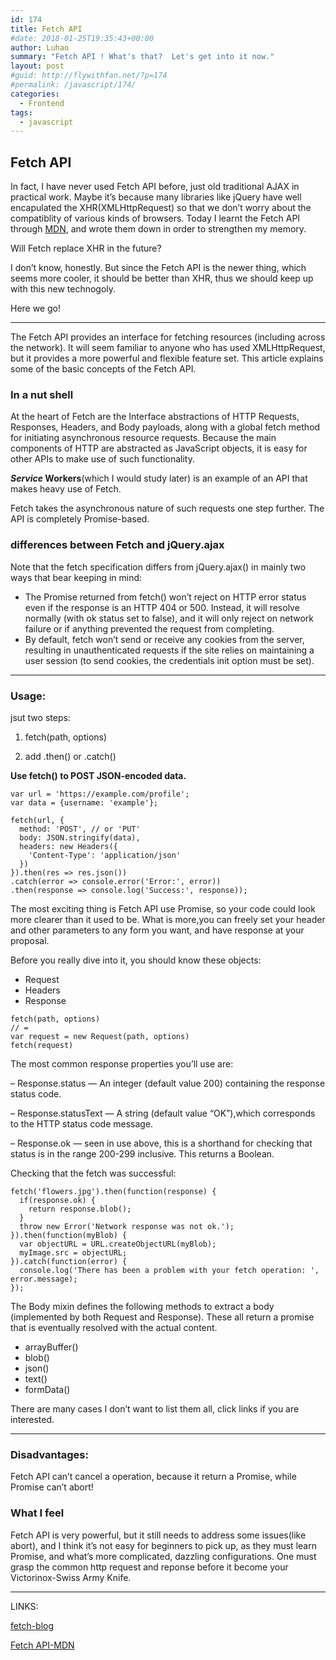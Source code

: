 ```yaml
---
id: 174
title: Fetch API
#date: 2018-01-25T19:35:43+00:00
author: Luhao
summary: "Fetch API ! What's that?  Let's get into it now."
layout: post
#guid: http://flywithfan.net/?p=174
#permalink: /javascript/174/
categories:
  - Frontend
tags:
  - javascript
---
```

## Fetch API

In fact, I have never used Fetch API before, just old traditional AJAX in practical work. Maybe it&#8217;s because many libraries like jQuery have well encapulated the XHR(XMLHttpRequest) so that we don&#8217;t worry about the compatiblity of various kinds of browsers. Today I learnt the Fetch API through [MDN](https://developer.mozilla.org/en-US/docs/Web/API/Fetch_API), and wrote them down in order to strengthen my memory.

Will Fetch replace XHR in the future?
  
I don&#8217;t know, honestly. But since the Fetch API is the newer thing, which seems more cooler, it should be better than XHR, thus we should keep up with this new technogoly.

Here we go!

* * *

The Fetch API provides an interface for fetching resources (including across the network). It will seem familiar to anyone who has used XMLHttpRequest, but it provides a more powerful and flexible feature set. This article explains some of the basic concepts of the Fetch API.

### In a nut shell

At the heart of Fetch are the Interface abstractions of HTTP Requests, Responses, Headers, and Body payloads, along with a global fetch method for initiating asynchronous resource requests. Because the main components of HTTP are abstracted as JavaScript objects, it is easy for other APIs to make use of such functionality.

**_Service_ Workers**(which I would study later) is an example of an API that makes heavy use of Fetch.

Fetch takes the asynchronous nature of such requests one step further. The API is completely Promise-based.

### differences between Fetch and jQuery.ajax

Note that the fetch specification differs from jQuery.ajax() in mainly two ways that bear keeping in mind:

  * The Promise returned from fetch() won’t reject on HTTP error status even if the response is an HTTP 404 or 500. Instead, it will resolve normally (with ok status set to false), and it will only reject on network failure or if anything prevented the request from completing.
  * By default, fetch won&#8217;t send or receive any cookies from the server, resulting in unauthenticated requests if the site relies on maintaining a user session (to send cookies, the credentials init option must be set).

* * *

### Usage:

jsut two steps:
  
1. fetch(path, options)
  
2. add .then() or .catch()

**Use fetch() to POST JSON-encoded data.**

<pre class="line-numbers prism-highlight" data-start="1"><code class="language-javascript">var url = 'https://example.com/profile';
var data = {username: 'example'};

fetch(url, {
  method: 'POST', // or 'PUT'
  body: JSON.stringify(data), 
  headers: new Headers({
    'Content-Type': 'application/json'
  })
}).then(res =&gt; res.json())
.catch(error =&gt; console.error('Error:', error))
.then(response =&gt; console.log('Success:', response));
</code></pre>

The most exciting thing is Fetch API use Promise, so your code could look more clearer than it used to be. What is more,you can freely set your header and other parameters to any form you want, and have response at your proposal.

Before you really dive into it, you should know these objects:

  * Request
  * Headers
  * Response

<pre class="line-numbers prism-highlight" data-start="1"><code class="language-javascript">fetch(path, options)  
// =
var request = new Request(path, options)
fetch(request)  
</code></pre>

The most common response properties you&#8217;ll use are:
  
&#8211; Response.status — An integer (default value 200) containing the response status code.
  
&#8211; Response.statusText — A string (default value &#8220;OK&#8221;),which corresponds to the HTTP status code message.
  
&#8211; Response.ok — seen in use above, this is a shorthand for checking that status is in the range 200-299 inclusive. This returns a Boolean.

Checking that the fetch was successful:

<pre class="line-numbers prism-highlight" data-start="1"><code class="language-javscript">fetch('flowers.jpg').then(function(response) {
  if(response.ok) {
    return response.blob();
  }
  throw new Error('Network response was not ok.');
}).then(function(myBlob) { 
  var objectURL = URL.createObjectURL(myBlob); 
  myImage.src = objectURL; 
}).catch(function(error) {
  console.log('There has been a problem with your fetch operation: ', error.message);
});
</code></pre>

The Body mixin defines the following methods to extract a body (implemented by both Request and Response). These all return a promise that is eventually resolved with the actual content.

  * arrayBuffer()
  * blob()
  * json()
  * text()
  * formData()

There are many cases I don&#8217;t want to list them all, click links if you are interested.

* * *

### Disadvantages:

Fetch API can&#8217;t cancel a operation, because it return a Promise, while Promise can&#8217;t abort!

### What I feel

Fetch API is very powerful, but it still needs to address some issues(like abort), and I think it&#8217;s not easy for beginners to pick up, as they must learn Promise, and what&#8217;s more complicated, dazzling configurations. One must grasp the common http request and reponse before it become your Victorinox-Swiss Army Knife.

* * *

LINKS:

[fetch-blog](https://davidwalsh.name/fetch)
  
[Fetch API-MDN](https://developer.mozilla.org/en-US/docs/Web/API/Fetch_API)